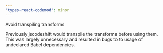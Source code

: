 ```yaml
---
"types-react-codemod": minor
---
```


Avoid transpiling transforms

Previously jscodeshift would transpile the transforms before using them.
This was largely unnecessary and resulted in bugs to to usage of undeclared Babel dependencies.

